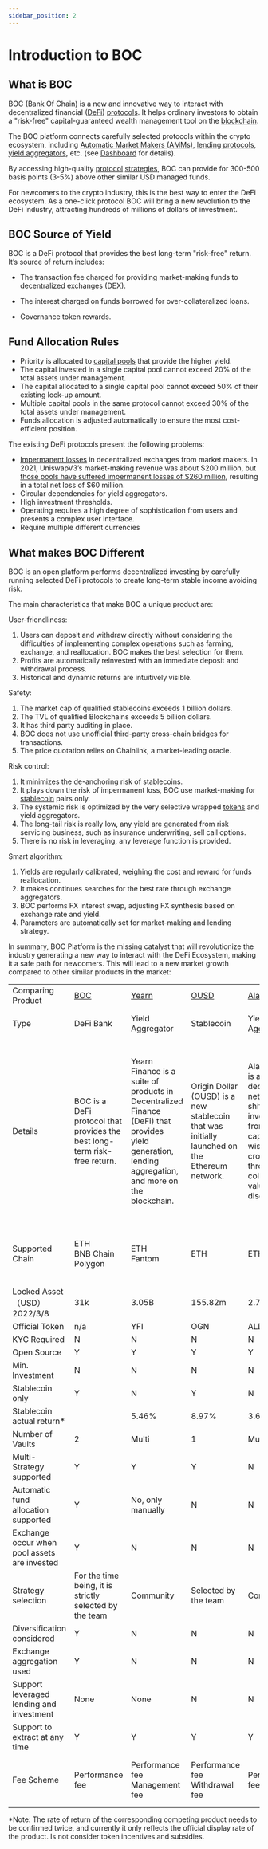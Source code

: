 ```yaml
---
sidebar_position: 2
---
```


# Introduction to BOC

## What is BOC

BOC (Bank Of Chain) is a new and innovative way to interact with decentralized financial ([DeFi](appendix#decentralized-finance-defi)) [protocols](appendix#protocol). It helps ordinary investors to obtain a "risk-free" capital-guaranteed wealth management tool on the [blockchain](appendix#blockchain-network).

The BOC platform connects carefully selected protocols within the crypto ecosystem, including [Automatic Market Makers (AMMs)](appendix#automated-market-maker-amm), [lending protocols](appendix#lending-protocol), [yield aggregators](appendix#yield-aggregators), etc. (see [Dashboard](https://dashboard.bankofchain.io/#/) for details). 

By accessing high-quality [protocol](appendix#protocol) [strategies](appendix#strategy), BOC can provide for 300-500 basis points (3-5%) above other similar USD managed funds. 

For newcomers to the crypto industry, this is the best way to enter the DeFi ecosystem. As a one-click protocol BOC will bring a new revolution to the DeFi industry, attracting hundreds of millions of dollars of investment.

## BOC Source of Yield

BOC is a DeFi protocol that provides the best long-term "risk-free" return. It’s source of return includes:

- The transaction fee charged for providing market-making funds to decentralized exchanges (DEX). 

- The interest charged on funds borrowed for over-collateralized loans.

- Governance token rewards.

## Fund Allocation Rules

- Priority is allocated to [capital pools](appendix#liquidity-pool-or-capital-pool) that provide the higher yield.
- The capital invested in a single capital pool cannot exceed 20% of the total assets under management.
- The capital allocated to a single capital pool cannot exceed 50% of their existing lock-up amount.
- Multiple capital pools in the same protocol cannot exceed 30% of the total assets under management.
- Funds allocation is adjusted automatically to ensure the most cost-efficient position.

The existing DeFi protocols present the following problems:

- [Impermanent losses](appendix#impermanent-loss) in decentralized exchanges from market makers. In 2021, UniswapV3’s market-making revenue was about $200 million, but [those pools have suffered impermanent losses of $260 million](https://cointelegraph.com/news/half-of-uniswap-v3-liquidity-providers-are-losing-money-new-research), resulting in a total net loss of $60 million. 
- Circular dependencies for yield aggregators.
- High investment thresholds. 
- Operating requires a high degree of sophistication from users and presents a complex user interface.
- Require multiple different currencies


## What makes BOC Different

BOC is an open platform performs decentralized investing by carefully running selected DeFi protocols to create long-term stable income avoiding risk.

The main characteristics that make BOC a unique product are:

User-friendliness:

1. Users can deposit and withdraw directly without considering the difficulties of implementing complex operations such as farming, exchange, and reallocation. BOC makes the best selection for them.
2. Profits are automatically reinvested with an immediate deposit and withdrawal process.
3. Historical and dynamic returns are intuitively visible.

Safety:

1. The market cap of qualified stablecoins exceeds 1 billion dollars.
2. The TVL of qualified Blockchains exceeds 5 billion dollars.
3. It has third party auditing in place.
4. BOC does not use unofficial third-party cross-chain bridges for transactions.
5. The price quotation relies on Chainlink, a market-leading oracle.

Risk control:

1. It minimizes the de-anchoring risk of stablecoins.
2. It plays down the risk of impermanent loss, BOC use market-making for [stablecoin](appendix#stablecoin) pairs only.
3. The systemic risk is optimized by the very selective wrapped [tokens](appendix#token) and yield aggregators.
4. The long-tail risk is really low, any yield are generated from risk servicing business, such as insurance underwriting, sell call options.
5. There is no risk in leveraging, any leverage function is provided.

Smart algorithm:

1. Yields are regularly calibrated, weighing the cost and reward for funds reallocation.
2. It makes continues searches for the best rate through exchange aggregators.
3. BOC performs FX interest swap, adjusting FX synthesis based on exchange rate and yield.
4. Parameters are automatically set for market-making and lending strategy.

In summary, BOC Platform is the missing catalyst that will revolutionize the industry generating a new way to interact with the DeFi Ecosystem, making it a safe path for newcomers. This will lead to a new market growth compared to other similar products in the market:

<table>
   <tr>
    <td>Comparing Product</td>
    <td><a href="https://bankofchain.io/">BOC</a></td>
    <td><a href="http://yearn.finance/">Yearn</a></td>
    <td><a href="https://www.ousd.com/">OUSD</a></td>
    <td><a href="https://aladdin.club/">Aladdin DAO</a></td>
    <td><a href="https://enzyme.finance/">enzyme</a></td>
    <td><a href="https://harvest.finance/">farming</a></td>
    <td><a href="https://beefy.finance/">beefy</a></td>
    <td><a href="https://alphafinance.io/">alpha</a></td>
    <td><a href="https://www.yield.app/" >yield app</a></td>
   </tr>
   <tr>
    <td>Type</td>
    <td>DeFi Bank</td>
    <td>Yield Aggregator</td>
    <td>Stablecoin</td>
    <td>Yield Aggregator</td>
    <td>On-chain asset management</td>
    <td>Yield Aggregator</td>
    <td>Yield Aggregator</td>
    <td>Yield Aggregator</td>
    <td>DeFi Bank</td>
   </tr>
   <tr>
    <td>Details</td>
    <td>BOC is a DeFi protocol that provides the best long-term risk-free return.</td>
    <td>Yearn Finance is a suite of products in Decentralized Finance (DeFi) that provides yield generation, lending aggregation, and more on the blockchain. </td>
    <td>Origin Dollar (OUSD) is a new stablecoin that was initially launched on the Ethereum network.</td>
    <td>AladdinDAO is a decentralized network to shift crypto investments from venture capitalists to wisdom of crowds through collective value discovery.</td>
    <td>Fast &amp; cost-effective way to build, scale and monetize investment strategies.Fast &amp; cost-effective way to build, scale and monetize investment strategies.</td>
    <td>Harvest Finance is a yield farming protocol that lets users put their assets to work in high-producing farming opportunities.</td>
    <td>Beefy Finance is a Decentralized, Multi-Chain Yield Optimizer that allows its users to earn compound interest on their crypto holdings. Beefy earns you the highest APYs with safety and efficiency in mind.</td>
    <td>Alpha Finance Lab is an ecosystem of cross-chain DeFi products that focus on capturing unaddressed demand in an innovative and user friendly way.</td>
    <td>Your Digital Wealth Partner
 Discover the easiest way to earn on your digital assets</td>
   </tr>
   <tr>
    <td>Supported Chain</td>
    <td>ETH<br />BNB Chain<br />Polygon</td>
    <td>ETH<br />Fantom</td>
    <td>ETH</td>
    <td>ETH</td>
    <td>ETH</td>
    <td>ETH<br />BNB Chain<br />Polygon</td>
    <td>BNB Chain<br />Polygon<br />Arbitrum<br />Fantom<br />Avalanche<br />Harmony</td>
    <td>ETH<br />BNB Chain<br />Avalanche</td>
    <td>ETH<br />V2 BNB Chain</td>
   </tr>
   <tr>
    <td>Locked Asset（USD）<br />2022/3/8</td>
    <td>31k</td>
    <td>3.05B</td>
    <td>155.82m</td>
    <td>2.78m</td>
    <td>167.98m</td>
    <td>222.25m</td>
    <td>921.5m</td>
    <td>827.8m</td>
    <td>512.71m</td>
   </tr>
   <tr>
    <td>Official Token</td>
    <td>n/a</td>
    <td>YFI</td>
    <td>OGN</td>
    <td>ALD</td>
    <td>MLN</td>
    <td>FARM</td>
    <td>BIFI</td>
    <td>ALPHA</td>
    <td>YLD</td>
   </tr>
   <tr>
    <td>KYC Required</td>
    <td>N</td>
    <td>N</td>
    <td>N</td>
    <td>N</td>
    <td>N</td>
    <td>N</td>
    <td>N</td>
    <td>N</td>
    <td>Y</td>
   </tr>
   <tr>
    <td>Open Source</td>
    <td>Y</td>
    <td>Y</td>
    <td>Y</td>
    <td>Y</td>
    <td>Y</td>
    <td>Y</td>
    <td>Y</td>
    <td>Y</td>
    <td>N</td>
   </tr>
   <tr>
    <td>Min. Investment</td>
    <td>N</td>
    <td>N</td>
    <td>N</td>
    <td>N</td>
    <td>N</td>
    <td>N</td>
    <td>N</td>
    <td>N</td>
    <td>100 USD</td>
   </tr>
   <tr>
    <td>Stablecoin only</td>
    <td>Y</td>
    <td>N</td>
    <td>Y</td>
    <td>N</td>
    <td>N</td>
    <td>N</td>
    <td>N</td>
    <td>N</td>
    <td>N</td>
   </tr>
   <tr>
    <td>Stablecoin actual return*</td>
    <td></td>
    <td>5.46%</td>
    <td>8.97%</td>
    <td>3.63%</td>
    <td>-</td>
    <td>5.42%</td>
    <td>4.41%</td>
    <td>1.20%</td>
    <td>7-11%</td>
   </tr>
   <tr>
    <td>Number of Vaults</td>
    <td>2</td>
    <td>Multi</td>
    <td>1</td>
    <td>Multi</td>
    <td>Multi</td>
    <td>Multi</td>
    <td>Multi</td>
    <td>Multi</td>
    <td>Multi</td>
   </tr>
   <tr>
    <td>Multi-Strategy supported</td>
    <td>Y</td>
    <td>Y</td>
    <td>Y</td>
    <td>N</td>
    <td>Y</td>
    <td>Y</td>
    <td>N</td>
    <td>N</td>
    <td>Unknown</td>
   </tr>
   <tr>
    <td>Automatic fund allocation supported</td>
    <td>Y</td>
    <td>No, only manually</td>
    <td>N</td>
    <td>N</td>
    <td>No, only manually by fund manager</td>
    <td>No, only manually</td>
    <td>N</td>
    <td>N</td>
    <td>Unknown</td>
   </tr>
   <tr>
    <td>Exchange occur when pool assets are invested</td>
    <td>Y</td>
    <td>N</td>
    <td>N</td>
    <td>N</td>
    <td>Y</td>
    <td>N</td>
    <td>N</td>
    <td>N</td>
    <td>Unknown</td>
   </tr>
   <tr>
    <td>Strategy selection</td>
    <td>For the time being, it is strictly selected by the team</td>
    <td>Community</td>
    <td>Selected by the team</td>
    <td>Community</td>
    <td>Selected by the fund manager</td>
    <td>Community</td>
    <td>Community</td>
    <td>Community</td>
    <td>Selected by the team</td>
   </tr>
   <tr>
    <td>Diversification considered</td>
    <td>Y</td>
    <td>N</td>
    <td>N</td>
    <td>N</td>
    <td>N</td>
    <td>N</td>
    <td>N</td>
    <td>N</td>
    <td>unknown</td>
   </tr>
   <tr>
    <td>Exchange aggregation used</td>
    <td>Y</td>
    <td>N</td>
    <td>N</td>
    <td>N</td>
    <td>Y</td>
    <td>N</td>
    <td>N</td>
    <td>N</td>
    <td>unknown</td>
   </tr>
   <tr>
    <td>Support leveraged lending and investment </td>
    <td>None</td>
    <td>None</td>
    <td>N</td>
    <td>N</td>
    <td>N</td>
    <td>N</td>
    <td>N</td>
    <td>Y</td>
    <td>N</td>
   </tr>
   <tr>
    <td>Support to extract at any time</td>
    <td>Y</td>
    <td>Y</td>
    <td>Y</td>
    <td>Y</td>
    <td>Y</td>
    <td>Y</td>
    <td>Y</td>
    <td>Y</td>
    <td>Y</td>
   </tr>
   <tr>
    <td>Fee Scheme</td>
    <td>Performance fee</td>
    <td>Performance fee<br/>Management fee</td>
    <td>Performance fee<br/>Withdrawal fee</td>
    <td>Performance fee</td>
    <td>Performance fee<br/>Entrance fee<br/>Management fee</td>
    <td>Performance fee</td>
    <td>Performance fee<br/>Management fee</td>
    <td>Performance fee</td>
    <td>Performance fee</td>
   </tr>
</table>

*Note: The rate of return of the corresponding competing product needs to be confirmed twice, and currently it only reflects the official display rate of the product. Is not consider token incentives and subsidies.